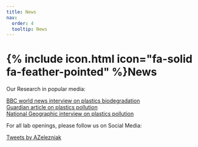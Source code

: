```yaml
---
title: News
nav:
  order: 4
  tooltip: News
---
```


# {% include icon.html icon="fa-solid fa-feather-pointed" %}News

Our Research in popular media: <br>

[BBC world news interview on plastics biodegradation](https://drive.google.com/file/d/1qibPyGM4jTmjOJoizdEe9Tte55qf6z4C/view?usp=sharing) <br>
[Guardian article on plastics pollution](https://www.theguardian.com/environment/2021/dec/14/bugs-across-globe-are-evolving-to-eat-plastic-study-finds) <br>
[National Geographic interview on plastics pollution](https://www.nationalgeographic.fr/environnement/bacteries-mangeuses-de-plastique-une-bonne-nouvelle-pour-la-planete) <br>


For all lab openings, please follow us on Social Media: <br>

<!-- Twitter embeds from https://publish.twitter.com/ -->

<a class="twitter-timeline" href="https://twitter.com/AZelezniak?ref_src=twsrc%5Etfw">Tweets by AZelezniak</a> <script async src="https://platform.twitter.com/widgets.js" charset="utf-8"></script>


